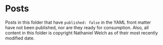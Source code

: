 # Posts

Posts in this folder that have `published: false` in the YAML front matter have not been published, nor are they ready for consumption. Also, all content in this folder is copyright Nathaniel Welch as of their most recently modified date.
